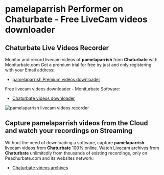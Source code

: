# pamelaparrish Performer on Chaturbate - Free LiveCam videos downloader

## Chaturbate Live Videos Recorder

Monitor and record livecam videos of **pamelaparrish** from **Chaturbate** with Moniturbate.com
Get a premium trial for free by just and only registering with your Email address:
* [pamelaparrish Premium videos downloader](https://moniturbate.com/request-demo-licence-key.html)

Free livecam videos downloader - Moniturbate Software:
* [Chaturbate videos downloader](https://moniturbate.com/moniturbate-download-software.html)

![pamelaparrish livecam videos recorder](https://peachurnet.com/templates/moniturbate-software.png)


## Capture pamelaparrish videos from the Cloud and watch your recordings on Streaming

Without the need of downloading a software, capture **pamelaparrish** livecam videos from **Chaturbate** 100% online.
Watch Livecam archives from **Chaturbate** unlimitedly from thousands of existing recordings, only on Peachurbate.com and its websites network:
* [Chaturbate videos archives](https://peachurnet.com/)